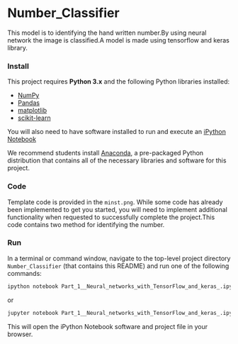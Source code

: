 # Number_Classifier
This model is to identifying the hand written number.By using neural network the image is classified.A model is made  using tensorflow and keras library.

### Install

This project requires **Python 3.x** and the following Python libraries installed:

- [NumPy](http://www.numpy.org/)
- [Pandas](http://pandas.pydata.org)
- [matplotlib](http://matplotlib.org/)
- [scikit-learn](http://scikit-learn.org/stable/)

You will also need to have software installed to run and execute an [iPython Notebook](http://ipython.org/notebook.html)

We recommend students install [Anaconda](https://www.continuum.io/downloads), a pre-packaged Python distribution that contains all of the necessary libraries and software for this project. 

### Code

Template code is provided in the `minst.png`.  While some code has already been implemented to get you started, you will need to implement additional functionality when requested to successfully complete the project.This code contains two method for identifying the number.

### Run

In a terminal or command window, navigate to the top-level project directory `Number_Classifier` (that contains this README) and run one of the following commands:

```bash
ipython notebook Part_1__Neural_networks_with_TensorFlow_and_keras_.ipynb
```  
or
```bash
jupyter notebook Part_1__Neural_networks_with_TensorFlow_and_keras_.ipynb
```

This will open the iPython Notebook software and project file in your browser.
